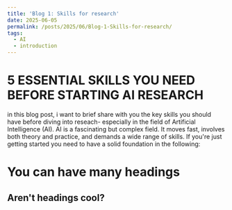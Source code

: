```yaml
---
title: 'Blog 1: Skills for research'
date: 2025-06-05
permalink: /posts/2025/06/Blog-1-Skills-for-research/
tags:
  - AI
  - introduction
---
```



5 ESSENTIAL SKILLS YOU NEED BEFORE STARTING AI RESEARCH
======
in this blog post, i want to brief share with you the key skills you should have before diving into reseach- especially in the field of Artificial Intelligence (AI). AI is a fascinating but complex field. It moves fast, involves both theory and practice, and demands a wide range of skills. If you're just getting started you need to have a solid foundation in the following: 


You can have many headings
======

Aren't headings cool?
------